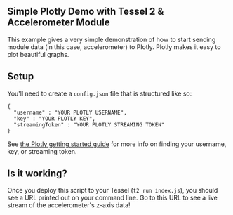 ## Simple Plotly Demo with Tessel 2 & Accelerometer Module

This example gives a very simple demonstration of how to start sending module data (in this case, accelerometer) to Plotly. Plotly makes it easy to plot beautiful graphs.

## Setup

You'll need to create a `config.json` file that is structured like so:
```
{
  "username" : "YOUR PLOTLY USERNAME",
  "key" : "YOUR PLOTLY KEY",
  "streamingToken" : "YOUR PLOTLY STREAMING TOKEN"
}
```

See [the Plotly getting started guide](https://plot.ly/nodejs/getting-started) for more info on finding your username, key, or streaming token.

## Is it working?

Once you deploy this script to your Tessel (`t2 run index.js`), you should see a URL printed out on your command line. Go to this URL to see a live stream of the accelerometer's z-axis data!
